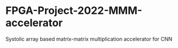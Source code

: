 # FPGA-Project-2022-MMM-accelerator
Systolic array based matrix-matrix multiplication accelerator for CNN
